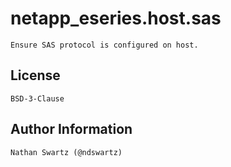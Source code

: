 netapp_eseries.host.sas
=========
    Ensure SAS protocol is configured on host.

License
-------
    BSD-3-Clause

Author Information
------------------
    Nathan Swartz (@ndswartz)
